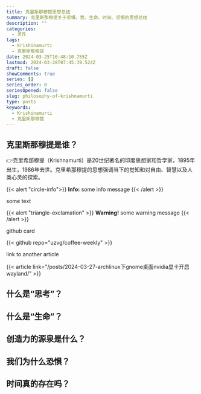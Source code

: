 ```yaml
---
title: 克里斯那穆提思想总结
summary: 克里斯那穆提关于恐惧、我、生命、时间、恐惧的思想总结
description: ""
categories:
  - 灵性
tags:
  - Krishinamurti
  - 克里斯那穆提
date: 2024-03-25T16:48:10.755Z
lastmod: 2024-03-28T07:45:39.524Z
draft: false
showComments: true
series: []
series_order: 0
seriesOpened: false
slug: philosophy-of-krishnamurti
type: posts
keywords:
  - Krishinamurti
  - 克里斯那穆提
---
```


## 克里斯那穆提是谁？

👉克里希那穆提（Krishnamurti）是20世纪著名的印度思想家和哲学家，1895年出生，1986年去世。克里希那穆提的思想强调当下的觉知和对自由、智慧以及人类心灵的探索。

{{< alert "circle-info">}}
**Info:** some info message
{{< /alert >}}

some text

{{< alert "triangle-exclamation" >}}
**Warning!** some warning message
{{< /alert >}}

github card

{{< github repo="uzvg/coffee-weekly" >}}

link to another article

{{< article link="/posts/2024-03-27-archlinux下gnome桌面nvidia显卡开启wayland/" >}}

## 什么是“思考”？

## 什么是“生命”？

## 创造力的源泉是什么？

## 我们为什么恐惧？

## 时间真的存在吗？